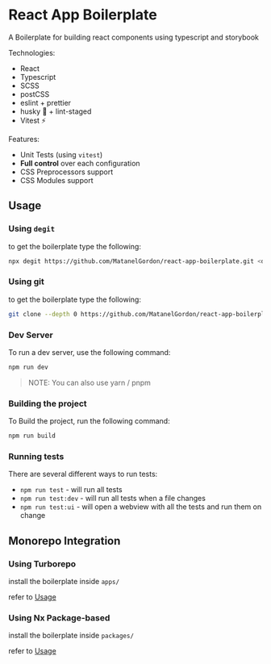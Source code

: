 # React App Boilerplate

A Boilerplate for building react components using typescript and storybook

Technologies:

- React
- Typescript
- SCSS
- postCSS
- eslint + prettier
- husky 🐶 + lint-staged
- Vitest ⚡

Features:

- Unit Tests (using `vitest`)
- **Full control** over each configuration
- CSS Preprocessors support
- CSS Modules support

## Usage

### Using `degit`

to get the boilerplate type the following:

```bash
npx degit https://github.com/MatanelGordon/react-app-boilerplate.git <directory name>
```

### Using git

to get the boilerplate type the following:

```bash
git clone --depth 0 https://github.com/MatanelGordon/react-app-boilerplate.git <directory name>
```

### Dev Server

To run a dev server, use the following command:

```bash
npm run dev
```

> NOTE: You can also use yarn / pnpm

### Building the project

To Build the project, run the following command:

```bash
npm run build
```

### Running tests

There are several different ways to run tests:

- `npm run test` - will run all tests
- `npm run test:dev` - will run all tests when a file changes
- `npm run test:ui` - will open a webview with all the tests and run them on change

## Monorepo Integration

### Using Turborepo

install the boilerplate inside `apps/`

refer to [Usage](#usage)

### Using Nx Package-based

install the boilerplate inside `packages/`

refer to [Usage](#usage)
